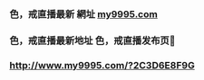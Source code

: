### 色，戒直播最新 網址 [my9995.com](http://www.my9995.com/?sejiezhibo) 
### 色，戒直播最新地址 色，戒直播发布页👯
### http://www.my9995.com/?2C3D6E8F9G
